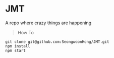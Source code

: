 # JMT
A repo where crazy things are happening

> How To

```
git clone git@github.com:SeongwoonHong/JMT.git
npm install
npm start
```
